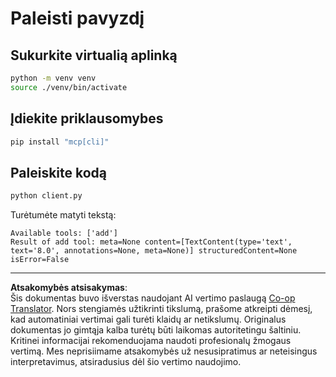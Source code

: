 <!--
CO_OP_TRANSLATOR_METADATA:
{
  "original_hash": "c3c28b090a54f59374677200e23a809e",
  "translation_date": "2025-10-06T16:06:46+00:00",
  "source_file": "03-GettingStarted/10-advanced/code/python/README.md",
  "language_code": "lt"
}
-->
# Paleisti pavyzdį

## Sukurkite virtualią aplinką

```sh
python -m venv venv
source ./venv/bin/activate
```

## Įdiekite priklausomybes

```sh
pip install "mcp[cli]"
```

## Paleiskite kodą

```sh
python client.py
```

Turėtumėte matyti tekstą:

```text
Available tools: ['add']
Result of add tool: meta=None content=[TextContent(type='text', text='8.0', annotations=None, meta=None)] structuredContent=None isError=False
```

---

**Atsakomybės atsisakymas**:  
Šis dokumentas buvo išverstas naudojant AI vertimo paslaugą [Co-op Translator](https://github.com/Azure/co-op-translator). Nors stengiamės užtikrinti tikslumą, prašome atkreipti dėmesį, kad automatiniai vertimai gali turėti klaidų ar netikslumų. Originalus dokumentas jo gimtąja kalba turėtų būti laikomas autoritetingu šaltiniu. Kritinei informacijai rekomenduojama naudoti profesionalų žmogaus vertimą. Mes neprisiimame atsakomybės už nesusipratimus ar neteisingus interpretavimus, atsiradusius dėl šio vertimo naudojimo.